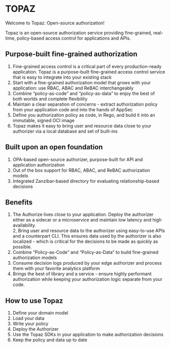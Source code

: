 # TOPAZ

Welcome to Topaz: Open-source authorization!

Topaz is an open-source authorization service providing fine-grained, real-time, policy-based access control for applications and APIs. 

## Purpose-built fine-grained authorization

1. Fine-grained access control is a critical part of every production-ready application. Topaz is a purpose-built fine-grained access control service that is easy to integrate into your existing stack
2. Start with a fine-grained authorization model that grows with your application: use RBAC, ABAC and ReBAC interchangeably
3. Combine “policy-as-code” and “policy-as-data” to enjoy the best of both worlds and complete flexibility
4. Maintain a clear separation of concerns - extract authorization policy from your application code and into the hands of AppSec
5. Define you authorization policy as code, in Rego, and build it into an immutable, signed OCI image
6. Topaz makes it easy to bring user and resource data close to your authorizer via a local database and set of built-ins


## Built upon an open foundation
1. OPA-based open-source authorizer, purpose-built for API and application authorization
2. Out of the box support for RBAC, ABAC, and ReBAC authorization models
3. Integrated Zanzibar-based directory for evaluating relationship-based decisions


## Benefits 
1. The Authorize lives close to your application. Deploy the authorizer either as a sidecar or a microservice and maintain low latency and high availability.  
2, Bring user and resource data to the authorizer using easy-to-use APIs and a counterpart CLI. This ensures data used by the authorizer is also localized - which is critical for the decisions to be made as quickly as possible. 
3. Combine “Policy-as-Code” and “Policy-as-Data” to build fine-grained authorization models 
4. Consume decision logs produced by your edge authorizer and process them with your favorite analytics platform
5. Brings the best of library and a service - ensure highly performant authorization while keeping your authorization logic separate from your code.

## How to use Topaz 
1. Define your domain model 
2. Load your data
3. Write your policy
4. Deploy the Authorizer
5. Use the Topaz SDKs in your application to make authorization decisions
6. Keep the policy and data up to date
